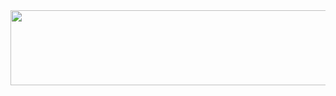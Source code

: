 
<a href="https://github.com/devxb/gitanimals">
  <img
    src="https://render.gitanimals.org/lines/zelly-log"
    width="600"
    height="120"
  />
</a>
  
